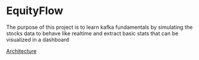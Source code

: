 # EquityFlow
The purpose of this project is to learn kafka fundamentals by simulating the stocks data to behave like realtime and extract basic stats that can be visualized in a dashboard

[Architecture](./EquitiyFlow.drawio.png)